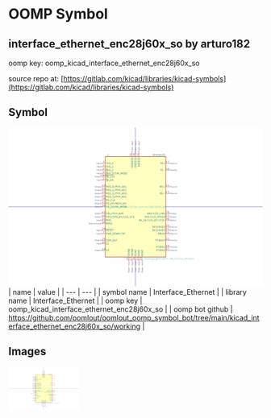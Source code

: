 # OOMP Symbol  
## interface_ethernet_enc28j60x_so  by arturo182  
  
oomp key: oomp_kicad_interface_ethernet_enc28j60x_so  
  
source repo at: [https://gitlab.com/kicad/libraries/kicad-symbols](https://gitlab.com/kicad/libraries/kicad-symbols)  
## Symbol  
  
[![working.png](working_600.png)](working.png)  
| name | value | 
| --- | --- | 
| symbol name | Interface_Ethernet | 
| library name | Interface_Ethernet | 
| oomp key | oomp_kicad_interface_ethernet_enc28j60x_so | 
| oomp bot github | https://github.com/oomlout/oomlout_oomp_symbol_bot/tree/main/kicad_interface_ethernet_enc28j60x_so/working | 
## Images  
  
[![working.png](working_140.png)](working.png)  
